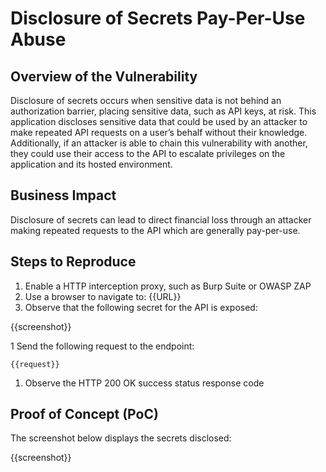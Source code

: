 # Disclosure of Secrets Pay-Per-Use Abuse

## Overview of the Vulnerability

Disclosure of secrets occurs when sensitive data is not behind an authorization barrier, placing sensitive data, such as API keys, at risk. This application discloses sensitive data that could be used by an attacker to make repeated API requests on a user’s behalf without their knowledge. Additionally, if an attacker is able to chain this vulnerability with another, they could use their access to the API to escalate privileges on the application and its hosted environment.

## Business Impact

Disclosure of secrets can lead to direct financial loss through an attacker making repeated requests to the API which are generally pay-per-use.

## Steps to Reproduce

1. Enable a HTTP interception proxy, such as Burp Suite or OWASP ZAP
1. Use a browser to navigate to: {{URL}}
1. Observe that the following secret for the API is exposed:

{{screenshot}}

1 Send the following request to the endpoint:

```HTTP
{{request}}
```

1. Observe the HTTP 200 OK success status response code

## Proof of Concept (PoC)

The screenshot below displays the secrets disclosed:

{{screenshot}}
